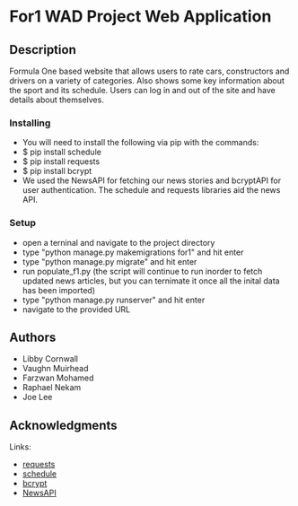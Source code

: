 # For1 WAD Project Web Application

## Description

Formula One based website that allows users to rate cars, constructors and drivers on a variety of categories.
Also shows some key information about the sport and its schedule.
Users can log in and out of the site and have details about themselves.

### Installing

* You will need to install the following via pip with the commands:
* $ pip install schedule
* $ pip install requests
* $ pip install bcrypt
* We used the NewsAPI for fetching our news stories and bcryptAPI for user authentication. The schedule and requests libraries aid the news API. 

### Setup

* open a terninal and navigate to the project directory
* type "python manage.py makemigrations for1" and hit enter
* type "python manage.py migrate" and hit enter
* run populate_f1.py (the script will continue to run inorder to fetch updated news articles, but you can ternimate it once all the inital data has been imported)
* type "python manage.py runserver" and hit enter
* navigate to the provided URL

## Authors

* Libby Cornwall
* Vaughn Muirhead
* Farzwan Mohamed
* Raphael Nekam
* Joe Lee

## Acknowledgments

Links:
* [requests](https://docs.python-requests.org/en/latest/)
* [schedule](https://schedule.readthedocs.io/en/stable/)
* [bcrypt](https://docs.python-requests.org/en/latest/)
* [NewsAPI](https://newsapi.org/docs/)
